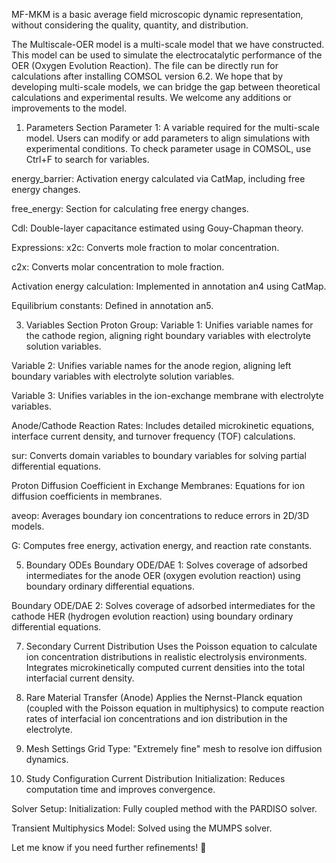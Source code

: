 MF-MKM is a basic average field microscopic dynamic representation, without considering the quality, quantity, and distribution. 

The Multiscale-OER model is a multi-scale model that we have constructed. This model can be used to simulate the electrocatalytic performance of the OER (Oxygen Evolution Reaction). The file can be directly run for calculations after installing COMSOL version 6.2. We hope that by developing multi-scale models, we can bridge the gap between theoretical calculations and experimental results. We welcome any additions or improvements to the model.

1. Parameters Section
Parameter 1: A variable required for the multi-scale model. Users can modify or add parameters to align simulations with experimental conditions. To check parameter usage in COMSOL, use Ctrl+F to search for variables.

energy_barrier: Activation energy calculated via CatMap, including free energy changes.

free_energy: Section for calculating free energy changes.

Cdl: Double-layer capacitance estimated using Gouy-Chapman theory.

Expressions:
x2c: Converts mole fraction to molar concentration.

c2x: Converts molar concentration to mole fraction.

Activation energy calculation: Implemented in annotation an4 using CatMap.

Equilibrium constants: Defined in annotation an5.

3. Variables Section
Proton Group:
Variable 1: Unifies variable names for the cathode region, aligning right boundary variables with electrolyte solution variables.

Variable 2: Unifies variable names for the anode region, aligning left boundary variables with electrolyte solution variables.

Variable 3: Unifies variables in the ion-exchange membrane with electrolyte variables.

Anode/Cathode Reaction Rates: Includes detailed microkinetic equations, interface current density, and turnover frequency (TOF) calculations.

sur: Converts domain variables to boundary variables for solving partial differential equations.

Proton Diffusion Coefficient in Exchange Membranes: Equations for ion diffusion coefficients in membranes.

aveop: Averages boundary ion concentrations to reduce errors in 2D/3D models.

G: Computes free energy, activation energy, and reaction rate constants.


5. Boundary ODEs
Boundary ODE/DAE 1: Solves coverage of adsorbed intermediates for the anode OER (oxygen evolution reaction) using boundary ordinary differential equations.

Boundary ODE/DAE 2: Solves coverage of adsorbed intermediates for the cathode HER (hydrogen evolution reaction) using boundary ordinary differential equations.

7. Secondary Current Distribution
Uses the Poisson equation to calculate ion concentration distributions in realistic electrolysis environments. Integrates microkinetically computed current densities into the total interfacial current density.

8. Rare Material Transfer (Anode)
Applies the Nernst-Planck equation (coupled with the Poisson equation in multiphysics) to compute reaction rates of interfacial ion concentrations and ion distribution in the electrolyte.

9. Mesh Settings
Grid Type: "Extremely fine" mesh to resolve ion diffusion dynamics.

10. Study Configuration
Current Distribution Initialization: Reduces computation time and improves convergence.

Solver Setup:
Initialization: Fully coupled method with the PARDISO solver.

Transient Multiphysics Model: Solved using the MUMPS solver.

Let me know if you need further refinements! 🚀
